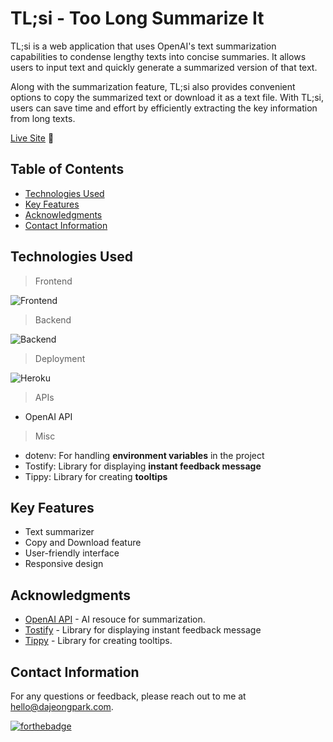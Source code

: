 # TL;si - Too Long Summarize It

TL;si is a web application that uses OpenAI's text summarization capabilities to condense lengthy texts into concise summaries. It allows users to input text and quickly generate a summarized version of that text. 

Along with the summarization feature, TL;si also provides convenient options to copy the summarized text or download it as a text file. With TL;si, users can save time and effort by efficiently extracting the key information from long texts.

[Live Site](https://too-long-summarize-it-cd67d696e9ae.herokuapp.com/) 🚀

## Table of Contents

- [Technologies Used](#technologies-used)
- [Key Features](#key-features)
- [Acknowledgments](#acknowledgments)
- [Contact Information](#contact-information)

## Technologies Used

> Frontend

![Frontend](https://skillicons.dev/icons?i=react,tailwind)

> Backend

![Backend](https://skillicons.dev/icons?i=nodejs,express)

> Deployment

![Heroku](https://skillicons.dev/icons?i=heroku)

> APIs

- OpenAI API <br/>

> Misc

- dotenv: For handling **environment variables** in the project<br/>
- Tostify: Library for displaying **instant feedback message**<br/>
- Tippy: Library for creating **tooltips** 

## Key Features

- Text summarizer
- Copy and Download feature
- User-friendly interface
- Responsive design

## Acknowledgments

- [OpenAI API](https://platform.openai.com/overview) - AI resouce for summarization.
- [Tostify](https://fkhadra.github.io/react-toastify/introduction) - Library for displaying instant feedback message
- [Tippy](https://atomiks.github.io/tippyjs/) - Library for creating tooltips.

## Contact Information

For any questions or feedback, please reach out to me at hello@dajeongpark.com.<br/>

[![forthebadge](https://forthebadge.com/images/badges/built-with-love.svg)](https://forthebadge.com)